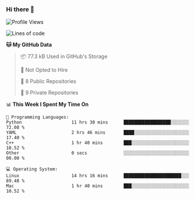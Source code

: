 ### Hi there 👋

<!--
**huayuan4396/huayuan4396** is a ✨ _special_ ✨ repository because its `README.md` (this file) appears on your GitHub profile.

Here are some ideas to get you started:

- 🔭 I’m currently working on ...
- 🌱 I’m currently learning ...
- 👯 I’m looking to collaborate on ...
- 🤔 I’m looking for help with ...
- 💬 Ask me about ...
- 📫 How to reach me: ...
- 😄 Pronouns: ...
- ⚡ Fun fact: ...
-->

<!--START_SECTION:waka-->
![Profile Views](http://img.shields.io/badge/Profile%20Views-2-blue)

![Lines of code](https://img.shields.io/badge/From%20Hello%20World%20I%27ve%20Written-5.7%20thousand%20lines%20of%20code-blue)

**🐱 My GitHub Data** 

> 📦 77.3 kB Used in GitHub's Storage 
 > 
> 🚫 Not Opted to Hire
 > 
> 📜 8 Public Repositories 
 > 
> 🔑 9 Private Repositories 
 > 
📊 **This Week I Spent My Time On** 

```text
💬 Programming Languages: 
Python                   11 hrs 30 mins      ██████████████████░░░░░░░   72.08 % 
YAML                     2 hrs 46 mins       ████░░░░░░░░░░░░░░░░░░░░░   17.40 % 
C++                      1 hr 40 mins        ███░░░░░░░░░░░░░░░░░░░░░░   10.52 % 
Other                    0 secs              ░░░░░░░░░░░░░░░░░░░░░░░░░   00.00 % 

💻 Operating System: 
Linux                    14 hrs 16 mins      ██████████████████████░░░   89.48 % 
Mac                      1 hr 40 mins        ███░░░░░░░░░░░░░░░░░░░░░░   10.52 % 
```


<!--END_SECTION:waka-->
